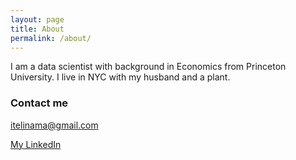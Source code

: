 ```yaml
---
layout: page
title: About
permalink: /about/
---
```


I am a data scientist with background in Economics from Princeton University. I live in NYC with my husband and a plant.

### Contact me

[itelinama@gmail.com](mailto:itelinama@gmail.com)

[My LinkedIn](https://www.linkedin.com/pub/itelina-xiaoye-ma/2a/770/14)

